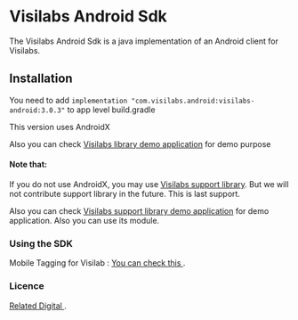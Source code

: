 # Visilabs Android Sdk

The Visilabs Android Sdk is a java implementation of an Android client for Visilabs.

## Installation

You need to add  ``` implementation "com.visilabs.android:visilabs-android:3.0.3" ``` to app level build.gradle 

This version uses AndroidX

Also you can check  [Visilabs library demo application](https://github.com/relateddigital/visilabs-android-sdk/releases/tag/3.0.3) for demo purpose

#### Note that: 

If you do not use AndroidX, you may use  [Visilabs support library](https://github.com/relateddigital/visilabs-android-sdk/releases/tag/3.0.3-module-supportlibrary). But we will not contribute support library in the future. This is last support. 

Also you can check  [Visilabs support library demo application](https://github.com/relateddigital/visilabs-android-sdk/releases/tag/3.0.3-supportlib) for demo application. Also you can use its module. 


### Using the SDK

Mobile Tagging for Visilab :  [You can check this ](https://docs.relateddigital.com/display/KB/Android+-+API+Setup). 

### Licence


 [Related Digital ](https://www.relateddigital.com/). 
